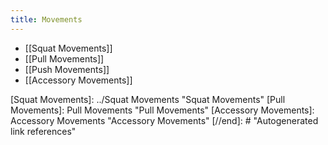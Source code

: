 ```yaml
---
title: Movements
---
```


- [[Squat Movements]]
- [[Pull Movements]]
- [[Push Movements]]
- [[Accessory Movements]]

[//begin]: # "Autogenerated link references for markdown compatibility"
[Squat Movements]: ../Squat Movements "Squat Movements"
[Pull Movements]: Pull Movements "Pull Movements"
[Accessory Movements]: Accessory Movements "Accessory Movements"
[//end]: # "Autogenerated link references"